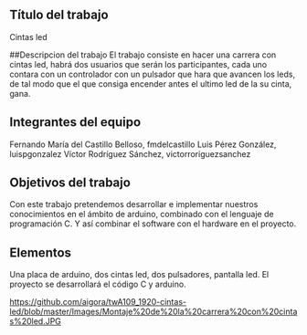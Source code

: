 ## Título del trabajo
Cintas led

##Descripcion del trabajo
El trabajo consiste en hacer una carrera con cintas led, habrá dos usuarios que serán los participantes, cada uno contara con un controlador con un pulsador que hara que avancen los leds, de tal modo que el que consiga encender antes el ultimo led de la su cinta, gana.

## Integrantes del equipo
Fernando María del Castillo Belloso, fmdelcastillo
Luis Pérez González, luispgonzalez
Víctor Rodríguez Sánchez, victorroriguezsanchez

## Objetivos del trabajo
Con este trabajo pretendemos desarrollar e implementar nuestros conocimientos en el ámbito de arduino, combinado con el lenguaje de programación C. Y así combinar el software con el hardware en el proyecto.

## Elementos
Una placa de arduino, dos cintas led, dos pulsadores, pantalla led. El proyecto se desarrollará el código C y arduino.

https://github.com/aigora/twA109_1920-cintas-led/blob/master/Images/Montaje%20de%20la%20carrera%20con%20cintas%20led.JPG
